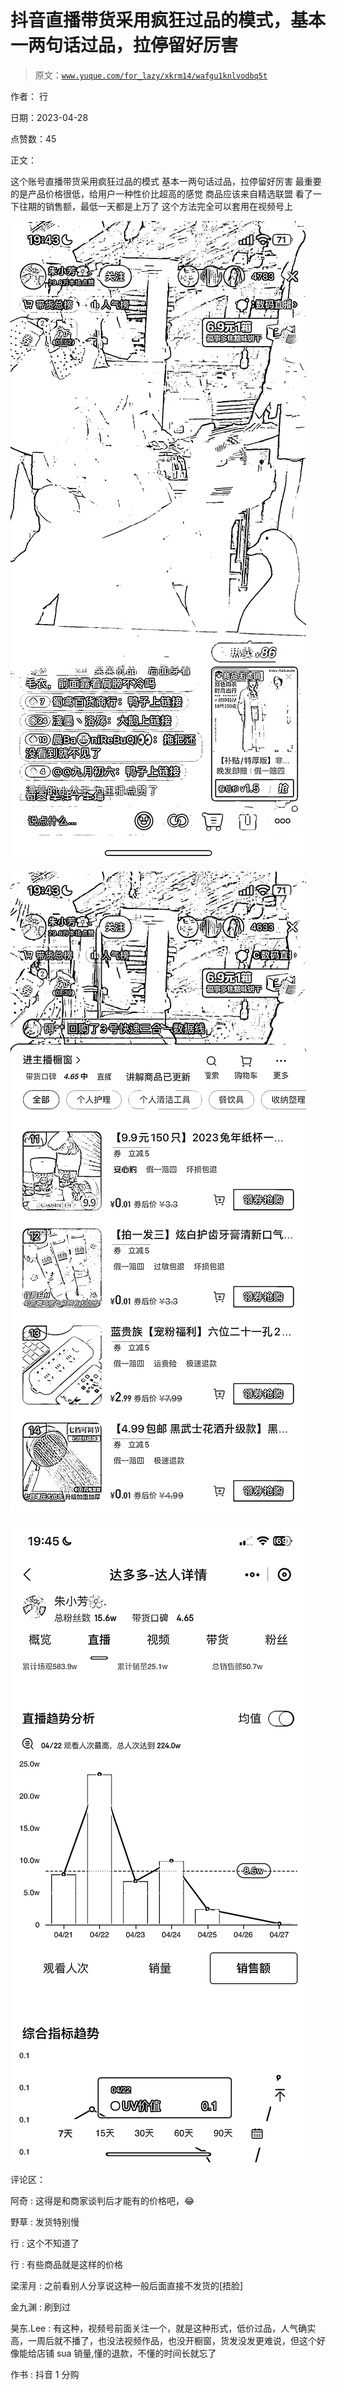 # 抖音直播带货采用疯狂过品的模式，基本一两句话过品，拉停留好厉害

> 原文：[`www.yuque.com/for_lazy/xkrm14/wafgu1knlvodbq5t`](https://www.yuque.com/for_lazy/xkrm14/wafgu1knlvodbq5t)

作者： 行

日期：2023-04-28

点赞数：45

正文：

这个账号直播带货采用疯狂过品的模式 基本一两句话过品，拉停留好厉害 最重要的是产品价格很低，给用户一种性价比超高的感觉 商品应该来自精选联盟 看了一下往期的销售额，最低一天都是上万了 这个方法完全可以套用在视频号上

![](img/c5c72701f406a3f37a415714cd38179e.png)

![](img/75a96a220ea3277e62e04a90d2a17738.png)

![](img/0c3758fce8a241a8468014bd927cd994.png)

评论区：

阿奇 : 这得是和商家谈判后才能有的价格吧，😂

野草 : 发货特别慢

行 : 这个不知道了

行 : 有些商品就是这样的价格

梁潆月 : 之前看别人分享说这种一般后面直接不发货的[捂脸]

金九渊 : 刷到过

昊东.Lee : 有这种，视频号前面关注一个，就是这种形式，低价过品，人气确实高，一周后就不播了，也没法视频作品，也没开橱窗，货发没发更难说，但这个好像能给店铺 sua 销量,懂的退款，不懂的时间长就忘了

作书 : 抖音 1 分购



